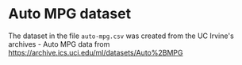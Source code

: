 # Auto MPG dataset

The dataset in the file `auto-mpg.csv` was created from the UC Irvine's archives - Auto MPG data from  https://archive.ics.uci.edu/ml/datasets/Auto%2BMPG

